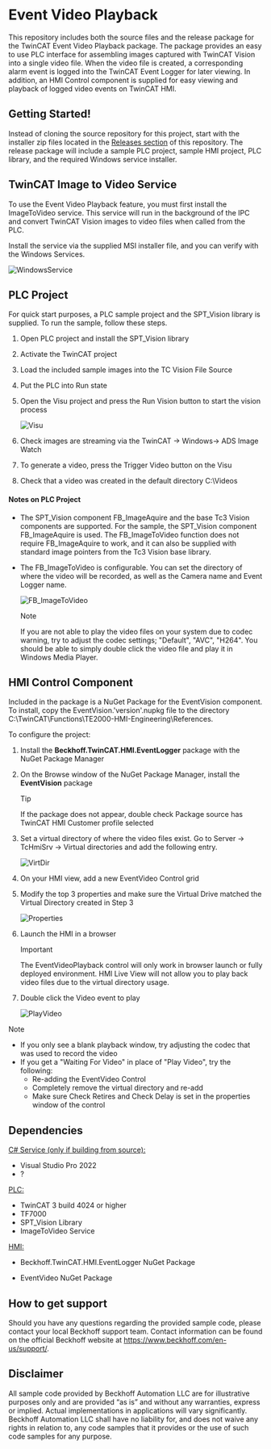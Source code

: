 # Event Video Playback

This repository includes both the source files and the release package for the TwinCAT Event Video Playback package. The package provides an easy to use PLC interface for assembling images captured with TwinCAT Vision into a single video file. When the video file is created, a corresponding alarm event is logged into the TwinCAT Event Logger for later viewing. In addition, an HMI Control component is supplied for easy viewing and playback of logged video events on TwinCAT HMI.

## Getting Started!

Instead of cloning the source repository for this project, start with the installer zip files located in the [Releases section](https://github.com/Beckhoff-USA-Community/TC_EventVideoPlayback/releases) of this repository. The release package will include a sample PLC project, sample HMI project, PLC library, and the required Windows service installer. 

## TwinCAT Image to Video Service

To use the Event Video Playback feature, you must first install the ImageToVideo service. This service will run in the background of the IPC and convert TwinCAT Vision images to video files when called from the PLC.

Install the service via the supplied MSI installer file, and you can verify with the Windows Services.

![WindowsService](./images/WindowsService.PNG)

## PLC Project

For quick start purposes, a PLC sample project and the SPT_Vision library is supplied. To run the sample, follow these steps.

1. Open PLC project and install the SPT_Vision library

2. Activate the TwinCAT project

3. Load the included sample images into the TC Vision File Source

4. Put the PLC into Run state

5. Open the Visu project and press the Run Vision button to start the vision process

   ![Visu](./images/Visu.PNG)

6. Check images are streaming via the TwinCAT -> Windows-> ADS Image Watch

7. To generate a video, press the Trigger Video button on the Visu

8. Check that a video was created in the default directory C:\Videos

#### Notes on PLC Project

- The SPT_Vision component FB_ImageAquire and the base Tc3 Vision components are supported. For the sample, the SPT_Vision component FB_ImageAquire is used. The FB_ImageToVideo function does not require FB_ImageAquire to work, and it can also be supplied with standard image pointers from the Tc3 Vision base library.

  

- The FB_ImageToVideo is configurable. You can set the directory of where the video will be recorded, as well as the Camera name and Event Logger name.

  ![FB_ImageToVideo](./images/FB_ImageToVideo.PNG)
  
  > [!NOTE]
  >
  > If you are not able to play the video files on your system due to codec warning, try to adjust the codec settings; "Default", "AVC", "H264". You should be able to simply double click the video file and play it in Windows Media Player.

## HMI Control Component

Included in the package is a NuGet Package for the EventVision component. To install, copy the EventVision.'version'.nupkg file to the directory C:\TwinCAT\Functions\TE2000-HMI-Engineering\References.

To configure the project:

1. Install the **Beckhoff.TwinCAT.HMI.EventLogger** package with the NuGet Package Manager

2. On the Browse window of the NuGet Package Manager, install the **EventVision** package

   > [!TIP]
   >
   > If the package does not appear, double check Package source has TwinCAT HMI Customer profile selected

3. Set a virtual directory of where the video files exist. Go to Server -> TcHmiSrv -> Virtual directories and add the following entry.

   ![VirtDir](./images/VirtDir.PNG)

4. On your HMI view, add a new EventVideo Control grid

5. Modify the top 3 properties and make sure the Virtual Drive matched the Virtual Directory created in Step 3

   ![Properties](./images/Properties.PNG)

6. Launch the HMI in a browser

   

   > [!IMPORTANT]
   >
   > The EventVideoPlayback control will only work in browser launch or fully deployed environment. HMI Live View will not allow you to play back video files due to the virtual directory usage.

   

7. Double click the Video event to play

   ![PlayVideo](./images/PlayVideo.PNG)

> [!NOTE]
>
> - If you only see a blank playback window, try adjusting the codec that was used to record the video
> - If you get a "Waiting For Video" in place of "Play Video", try the following:
>   - Re-adding the EventVideo Control
>   - Completely remove the virtual directory and re-add
>   - Make sure Check Retires and Check Delay is set in the properties window of the control



## Dependencies

<u>C# Service (only if building from source):</u>

- Visual Studio Pro 2022
- ?

<u>PLC:</u>

- TwinCAT 3 build 4024 or higher
- TF7000 
- SPT_Vision Library
- ImageToVideo Service

<u>HMI:</u>

- Beckhoff.TwinCAT.HMI.EventLogger NuGet Package

- EventVideo NuGet Package

  

## How to get support

Should you have any questions regarding the provided sample code, please contact your local Beckhoff support team. Contact information can be found on the official Beckhoff website at https://www.beckhoff.com/en-us/support/.

## Disclaimer

All sample code provided by Beckhoff Automation LLC are for illustrative purposes only and are provided “as is” and without any warranties, express or implied. Actual implementations in applications will vary significantly. Beckhoff Automation LLC shall have no liability for, and does not waive any rights in relation to, any code samples that it provides or the use of such code samples for any purpose.